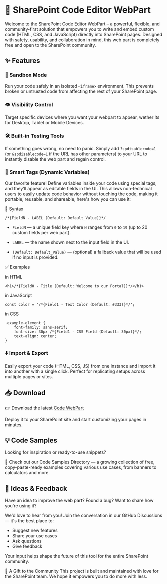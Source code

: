 # 🧩 SharePoint Code Editor WebPart
Welcome to the SharePoint Code Editor WebPart – a powerful, flexible, and community-first solution that empowers you to write and embed custom code (HTML, CSS, and JavaScript) directly into SharePoint pages. Designed with safety, usability, and collaboration in mind, this web part is completely free and open to the SharePoint community.

## ✨ Features

### 🧪 Sandbox Mode
Run your code safely in an isolated `<iframe>` environment. This prevents broken or untrusted code from affecting the rest of your SharePoint page.

### 👁️ Visibility Control
Target specific devices where you want your webpart to appear, wether its for Desktop, Tablet or Mobile Devices.

### 🛠️ Built-in Testing Tools
If something goes wrong, no need to panic. Simply add `?spdisablecode=1` (or `&spdisablecode=1` if the URL has other parameters) to your URL to instantly disable the web part and regain control.

### 🔖 Smart Tags (Dynamic Variables)
Our favorite feature! Define variables inside your code using special tags, and they’ll appear as editable fields in the UI. This allows non-technical users to easily update code behavior without touching the code, making it portable, reusable, and shareable, here's how you can use it:

🧠 Syntax
```
/*{FieldN - LABEL (Default: Default_Value)}*/
```

* `FieldN` — a unique field key where `N` ranges from `0` to `19` (up to 20 custom fields per web part).
* `LABEL` — the name shown next to the input field in the UI.

* `(Default: Default_Value)` — (optional) a fallback value that will be used if no input is provided.

✅ Examples

in HTML
```
<h1>/*{Field0 - Title (Default: Welcome to our Portal)}*/</h1>
```

in JavaScript
```
const color = '/*{Field1 - Text Color (Default: #333)}*/';
```

in CSS
```
.example-element {
    font-family: sans-serif;
    font-size: 30px /*{Field1 - CSS Field (Default: 30px)}*/;
    text-align: center;
}
```


### ⬇️ Import & Export
Easily export your code (HTML, CSS, JS) from one instance and import it into another with a single click. Perfect for replicating setups across multiple pages or sites.

## 📥 Download

👉 Download the latest [Code WebPart](https://www.shortpoint.com/code-webpart)

Deploy it to your SharePoint site and start customizing your pages in minutes.

## 💡 Code Samples
Looking for inspiration or ready-to-use snippets?

📂 Check out our Code Samples Directory — a growing collection of free, copy-paste-ready examples covering various use cases, from banners to calculators and more.

## 💬 Ideas & Feedback
Have an idea to improve the web part? Found a bug? Want to share how you're using it?

We'd love to hear from you! Join the conversation in our GitHub Discussions — it's the best place to:

* Suggest new features
* Share your use cases
* Ask questions
* Give feedback

Your input helps shape the future of this tool for the entire SharePoint community.


🧡 A Gift to the Community
This project is built and maintained with love for the SharePoint team. We hope it empowers you to do more with less.
